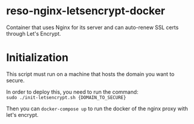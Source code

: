 # reso-nginx-letsencrypt-docker
Container that uses Nginx for its server and can auto-renew SSL certs through Let's Encrypt. 


# Initialization

This script must run on a machine that hosts the domain you want to secure.

In order to deploy this, you need to run the command: \
`sudo ./init-letsencrypt.sh {DOMAIN_TO_SECURE}`

Then you can `docker-compose up` to run the docker of the nginx proxy with let's encrypt.
